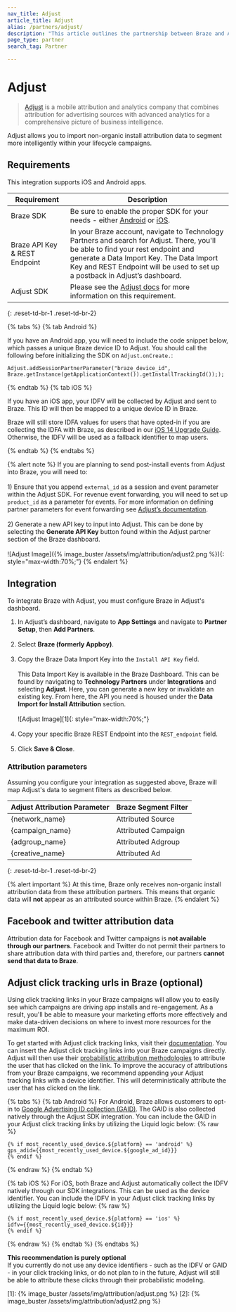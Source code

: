 ```yaml
---
nav_title: Adjust
article_title: Adjust
alias: /partners/adjust/
description: "This article outlines the partnership between Braze and Adjust, a mobile attribution and analytics company that combines attribution for advertising sources."
page_type: partner
search_tag: Partner

---
```


# Adjust

> [Adjust](https://www.adjust.com/) is a mobile attribution and analytics company that combines attribution for advertising sources with advanced analytics for a comprehensive picture of business intelligence.

Adjust allows you to import non-organic install attribution data to segment more intelligently within your lifecycle campaigns.

## Requirements

This integration supports iOS and Android apps.

| Requirement | Description |
|---|---|
| Braze SDK | Be sure to enable the proper SDK for your needs - either [Android]({{site.baseurl}}/developer_guide/platform_integration_guides/android/initial_sdk_setup/android_sdk_integration/) or [iOS]({{site.baseurl}}/developer_guide/platform_integration_guides/ios/initial_sdk_setup/).|
| Braze API Key & REST Endpoint | In your Braze account, navigate to Technology Partners and search for Adjust. There, you'll be able to find your rest endpoint and generate a Data Import Key. The Data Import Key and REST Endpoint will be used to set up a postback in Adjust’s dashboard. |
| Adjust SDK | Please see the [Adjust docs](https://docs.adjust.com/en/getting-started/#integrate-the-adjust-sdk) for more information on this requirement. |
{: .reset-td-br-1 .reset-td-br-2}

{% tabs %}
{% tab Android %}

If you have an Android app, you will need to include the code snippet below, which passes a unique Braze device ID to Adjust. You should call the following before initializing the SDK on `Adjust.onCreate.`:

```
Adjust.addSessionPartnerParameter("braze_device_id", Braze.getInstance(getApplicationContext()).getInstallTrackingId()););
```
{% endtab %}
{% tab iOS %}

If you have an iOS app, your IDFV will be collected by Adjust and sent to Braze. This ID will then be mapped to a unique device ID in Braze.

Braze will still store IDFA values for users that have opted-in if you are collecting the IDFA with Braze, as described in our [iOS 14 Upgrade Guide]({{site.baseurl}}/developer_guide/platform_integration_guides/ios/ios_14/#idfa). Otherwise, the IDFV will be used as a fallback identifier to map users.

{% endtab %}
{% endtabs %}

{% alert note %}
If you are planning to send post-install events from Adjust into Braze, you will need to: <br><br>1) Ensure that you append `external_id` as a session and event parameter within the Adjust SDK. For revenue event forwarding, you will need to set up `product_id` as a parameter for events. For more information on defining partner parameters for event forwarding see [Adjust’s documentation](https://github.com/adjust/sdks).<br><br>2) Generate a new API key to input into Adjust. This can be done by selecting the __Generate API Key__ button found within the Adjust partner section of the Braze dashboard.<br><br>![Adjust Image]({% image_buster /assets/img/attribution/adjust2.png %}){: style="max-width:70%;"}
{% endalert %}

## Integration

To integrate Braze with Adjust, you must configure Braze in Adjust's dashboard.

1. In Adjust’s dashboard, navigate to __App Settings__ and navigate to __Partner Setup__, then __Add Partners__.<br><br>
2. Select __Braze (formerly Appboy)__.<br><br>
3. Copy the Braze Data Import Key into the `Install API Key` field.<br><br>This Data Import Key is available in the Braze Dashboard. This can be found by navigating to __Technology Partners__ under __Integrations__ and selecting __Adjust__. Here, you can generate a new key or invalidate an existing key. From here, the API you need is housed under the __Data Import for Install Attribution__ section.<br><br>![Adjust Image][1]{: style="max-width:70%;"}<br><br>
4. Copy your specific Braze REST Endpoint into the `REST_endpoint` field.<br><br>
5. Click __Save & Close__.

### Attribution parameters

Assuming you configure your integration as suggested above, Braze will map Adjust's data to segment filters as described below.

| Adjust Attribution Parameter | Braze Segment Filter |
| --- | --- |
| {network_name} | Attributed Source |
| {campaign_name} | Attributed Campaign |
| {adgroup_name} | Attributed Adgroup |
| {creative_name} | Attributed Ad |
{: .reset-td-br-1 .reset-td-br-2}


{% alert important %}
  At this time, Braze only receives non-organic install attribution data from these attribution partners. This means that organic data will **not** appear as an attributed source within Braze.
{% endalert %}

## Facebook and twitter attribution data

Attribution data for Facebook and Twitter campaigns is __not available through our partners__. Facebook and Twitter do not permit their partners to share attribution data with third parties and, therefore, our partners __cannot send that data to Braze__.

## Adjust click tracking urls in Braze (optional)

Using click tracking links in your Braze campaigns will allow you to easily see which campaigns are driving app installs and re-engagement. As a result, you'll be able to measure your marketing efforts more effectively and make data-driven decisions on where to invest more resources for the maximum ROI.

To get started with Adjust click tracking links, visit their [documentation](https://help.adjust.com/tracking/attribution/tracker-urls). You can insert the Adjust click tracking links into your Braze campaigns directly. Adjust will then use their [probabilistic attribution methodologies](https://www.adjust.com/blog/attribution-compatible-with-ios14/) to attribute the user that has clicked on the link. To improve the accuracy of attributions from your Braze campaigns, we recommend appending your Adjust tracking links with a device identifier. This will deterministically attribute the user that has clicked on the link.

{% tabs %}
{% tab Android %}
For Android, Braze allows customers to opt-in to [Google Advertising ID collection (GAID)]({{site.baseurl}}/developer_guide/platform_integration_guides/android/initial_sdk_setup/optional_gaid_collection/#optional-google-advertising-id). The GAID is also collected natively through the Adjust SDK integration. You can include the GAID in your Adjust click tracking links by utilizing the Liquid logic below:
{% raw %}
```
{% if most_recently_used_device.${platform} == 'android' %}
gps_adid={{most_recently_used_device.${google_ad_id}}}
{% endif %}
```
{% endraw %}
{% endtab %}

{% tab iOS %}
For iOS, both Braze and Adjust automatically collect the IDFV natively through our SDK integrations. This can be used as the device identifier. You can include the IDFV in your Adjust click tracking links by utilizing the Liquid logic below:
{% raw %}
```
{% if most_recently_used_device.${platform} == 'ios' %}
idfv={{most_recently_used_device.${id}}}
{% endif %}
```
{% endraw %}
{% endtab %}
{% endtabs %}

__This recommendation is purely optional__<br>
If you currently do not use any device identifiers - such as the IDFV or GAID - in your click tracking links, or do not plan to in the future, Adjust will still be able to attribute these clicks through their probabilistic modeling.

[1]: {% image_buster /assets/img/attribution/adjust.png %}
[2]: {% image_buster /assets/img/attribution/adjust2.png %}

